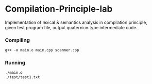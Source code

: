 # Compilation-Principle-lab
Implementation of lexical & semantics analysis in compilation principle, given test program file, output quaternion type intermediate code.

### Compiling
```markdown
g++ -o main.o main.cpp scanner.cpp
```
### Running
```markdown
./main.o
./test/test1.txt
```
